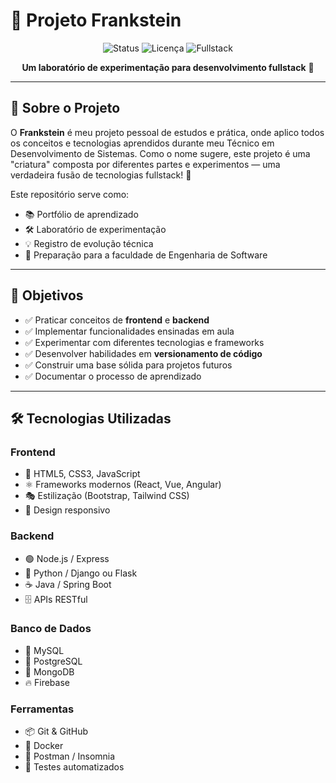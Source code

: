 # 🧪 Projeto Frankstein

<div align="center">

![Status](https://img.shields.io/badge/status-em%20desenvolvimento-yellow)
![Licença](https://img.shields.io/badge/licen%C3%A7a-MIT-blue)
![Fullstack](https://img.shields.io/badge/tipo-fullstack-purple)

**Um laboratório de experimentação para desenvolvimento fullstack** 🚀

</div>

---

## 📖 Sobre o Projeto

O **Frankstein** é meu projeto pessoal de estudos e prática, onde aplico todos os conceitos e tecnologias aprendidos durante meu Técnico em Desenvolvimento de Sistemas. Como o nome sugere, este projeto é uma "criatura" composta por diferentes partes e experimentos — uma verdadeira fusão de tecnologias fullstack! 🧩

Este repositório serve como:
- 📚 Portfólio de aprendizado
- 🛠️ Laboratório de experimentação
- 💡 Registro de evolução técnica
- 🎯 Preparação para a faculdade de Engenharia de Software

---

## 🎯 Objetivos

- ✅ Praticar conceitos de **frontend** e **backend**
- ✅ Implementar funcionalidades ensinadas em aula
- ✅ Experimentar com diferentes tecnologias e frameworks
- ✅ Desenvolver habilidades em **versionamento de código**
- ✅ Construir uma base sólida para projetos futuros
- ✅ Documentar o processo de aprendizado

---

## 🛠️ Tecnologias Utilizadas

### Frontend
- 🎨 HTML5, CSS3, JavaScript
- ⚛️ Frameworks modernos (React, Vue, Angular)
- 🎭 Estilização (Bootstrap, Tailwind CSS)
- 📱 Design responsivo

### Backend
- 🟢 Node.js / Express
- 🐍 Python / Django ou Flask
- ☕ Java / Spring Boot
- 🗄️ APIs RESTful

### Banco de Dados
- 🐬 MySQL
- 🐘 PostgreSQL
- 🍃 MongoDB
- 🔥 Firebase

### Ferramentas
- 📦 Git & GitHub
- 🐳 Docker
- 📮 Postman / Insomnia
- 🧪 Testes automatizados
